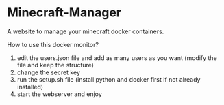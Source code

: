 # Minecraft-Manager
A website to manage your minecraft docker containers.

How to use this docker monitor?

1. edit the users.json file and add as many users as you want (modify the file and keep the structure)
2. change the secret key
2. run the setup.sh file (install python and docker first if not already installed)
3. start the webserver and enjoy
